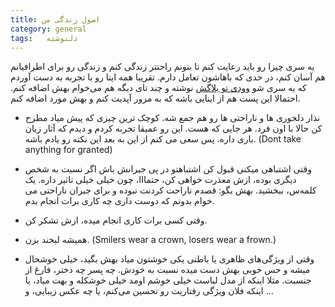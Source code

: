 ```yaml
---
title: اصول زندگی من
category: general
tags:   دلنوشته
---
```


یه سری چیزا رو باید رعایت کنم تا بتونم راحتتر زندگی کنم و زندگی رو برای اطرافیانم هم آسان کنم، در حدی که باهاشون تعامل دارم. تقریبا همه اینا رو با تجربه به دست آوردم که یه سری شو [وودی تو بلاگش](https://zireasemanekhoda2.blogsky.com/principles) نوشته و چند تای دیگه هم می‌خوام بهش اضافه کنم. احتمالا این پست هم از اینایی باشه که به مرور آپدیت کنم و بهش مورد اضافه کنم.

  * نذار دلخوری ها و ناراحتی ها رو هم جمع شه. کوچک ترین چیزی که پیش میاد مطرح کن حالا با اون فرد. هر جایی که هست. این رو عمیقا تجربه کردم و دیدم که آثار زیان باری داره. پس سعی می کنم از این به بعد این نکته رو یادم باشه.  (Dont take anything for granted)
  

  * وقتی اشتباهی میکنی قبول کن اشتباهتو در پی جبرانش باش
اگر نسبت به شخص دیگری بوده، ازش معذرت خواهی کن، حتمااا، چون خیلی خیلی تاثیر داره. یک کلمه‌س، ببخشید. بهش بگو: قصدم ناراحت کردنت نبوده و برای جبران ناراحتی می خوام بدونم که دوست داری چه کاری برات انجام بدم.


  * وقتی کسی برات کاری انجام میده، ازش تشکر کن.


  * همیشه لبخند بزن. (Smilers wear a crown, losers wear a frown.)
  
  * وقتی از ویژگی‌های ظاهری یا باطنی یکی خوشتون میاد بهش بگید، خیلی خوشحال میشه و حس خوبی بهش دست میده نسبت به خودش. چه پسر چه دختر، فارغ از جنسبت. مثلا اینکه از مدل لباست خیلی خوشم اومد خیلی خوشکله و بهت میاد، یا اینکه فلان ویژگی رفتاریت رو تحسین می‌کنم، یا چه عکس زیبایی، و ...


    

